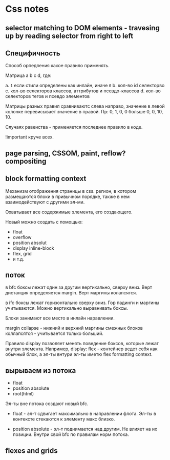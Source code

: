 # Css notes

## selector matching to DOM elements - travesing up by reading selector from right to left

## Специфичность

Способ орпедления какое правило применять. 

Матрица a b c d, где:

a. `1` если стили определены как инлайн, иначе `0`
b. кол-во id селекторво
c. кол-во селекторов классов, аттрибутов и псевдо-классов
d. кол-во селекторов тегов и псевдо элементов

Матрицы разных правил сравниваютс слева направо, значение в левой колонке перевисывает значение в правой. Пр: 0, 1, 0, 0 больше 0, 0, 10, 10.

Случаях равенства - применяется последнее правило в коде.

!important круче всех.

## page parsing, CSSOM, paint, reflow? compositing

## block formatting context

Механизм отображения страницы в css. регион, в котором размещаются блоки в привычном порядке, также в нем взаимодействуют с другими эл-ми.

Охватывает все содержимые элемента, его создающего.

Новый можно создать с помощью:
- float
- overflow
- position absolut
- display inline-block
- flex, grid
- и т.д.

## поток

в bfc боксы лежат один за другим вертикально, сверху вниз. Верт дистанция определяется margin. Верт маргины колапсятся.

в ifc боксы лежат горизонтально сверху вниз. Гор падинги и маргины учитываются. Можно вертикально выравнивать боксы.

Блоки занимают все место в инлайн наравлении. 

margin collapse - нижний и верхний маргины смежных блоков коллапсятся - учитывается только больший.

Правило display позволяет менять поведение боксов, которые лежат внутри элемента. Например, display: flex - контейнер ведет себя как обычный блок, а эл-ты внтури эл-ты иметю flex formatting  context.

## вырываем из потока

- float
- position absolute
- root(html)

Эл-ты вне потока создают новый bfc.

- float - эл-т сдвигает максимально в направлении флота.  Эл-ты в контексте стекаются к элементу макс близко.

- position absolute - эл-т поднимается над другим. Не влияет на их позиции. Внутри свой bfc по правилам норм потока.
 
## flexes and grids